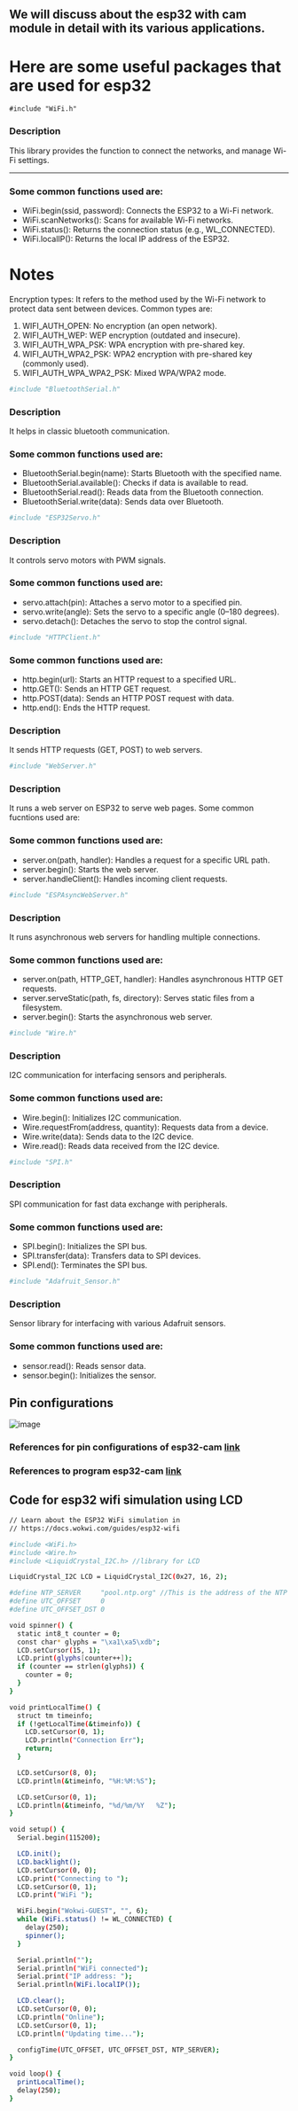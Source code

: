 ## We will discuss about the esp32 with cam module in detail with its various applications.
# Here are some useful packages that are used for esp32
```bas
#include "WiFi.h"
```
### Description
This library provides the function to connect the networks, and manage Wi-Fi settings.<hr>
### Some common functions used are:
- WiFi.begin(ssid, password): Connects the ESP32 to a Wi-Fi network.
- WiFi.scanNetworks(): Scans for available Wi-Fi networks.
- WiFi.status(): Returns the connection status (e.g., WL_CONNECTED).
- WiFi.localIP(): Returns the local IP address of the ESP32.
# Notes
Encryption types:
It refers to the method used by the Wi-Fi network to          protect data sent between devices.
Common types are:
  1. WIFI_AUTH_OPEN: No encryption (an open network).
  2. WIFI_AUTH_WEP: WEP encryption (outdated and insecure).
  3. WIFI_AUTH_WPA_PSK: WPA encryption with pre-shared key.
  4. WIFI_AUTH_WPA2_PSK: WPA2 encryption with pre-shared key (commonly 
    used).
  5. WIFI_AUTH_WPA_WPA2_PSK: Mixed WPA/WPA2 mode.
```bash
#include "BluetoothSerial.h"
```
###  Description
It helps in classic bluetooth communication.
### Some common functions used are:
- BluetoothSerial.begin(name): Starts Bluetooth with the specified name.
- BluetoothSerial.available(): Checks if data is available to read.
- BluetoothSerial.read(): Reads data from the Bluetooth connection.
- BluetoothSerial.write(data): Sends data over Bluetooth.
```bash
#include "ESP32Servo.h"
```
### Description
It controls servo motors with PWM signals.
### Some common functions used are:
- servo.attach(pin): Attaches a servo motor to a specified pin.
- servo.write(angle): Sets the servo to a specific angle (0–180 degrees).
- servo.detach(): Detaches the servo to stop the control signal.

```bash
#include "HTTPClient.h"
```
### Some common functions used are:
- http.begin(url): Starts an HTTP request to a specified URL.
- http.GET(): Sends an HTTP GET request.
- http.POST(data): Sends an HTTP POST request with data.
- http.end(): Ends the HTTP request.
### Description
It sends HTTP requests (GET, POST) to web servers.

```bash
#include "WebServer.h"
```
### Description
It runs a web server on ESP32 to serve web pages.
Some common fucntions used are:
### Some common functions used are:
- server.on(path, handler): Handles a request for a specific URL path.
- server.begin(): Starts the web server.
- server.handleClient(): Handles incoming client requests.
``` bash
#include "ESPAsyncWebServer.h"
```
### Description
It runs asynchronous web servers for handling multiple connections.
### Some common functions used are:
- server.on(path, HTTP_GET, handler): Handles asynchronous HTTP GET requests.
- server.serveStatic(path, fs, directory): Serves static files from a filesystem.
- server.begin(): Starts the asynchronous web server.
  
```bash
#include "Wire.h"
```
### Description
I2C communication for interfacing sensors and peripherals.
### Some common functions used are:
- Wire.begin(): Initializes I2C communication.
- Wire.requestFrom(address, quantity): Requests data from a device.
- Wire.write(data): Sends data to the I2C device.
- Wire.read(): Reads data received from the I2C device.
```bash
#include "SPI.h"
```
### Description
SPI communication for fast data exchange with peripherals.
### Some common functions used are:
- SPI.begin(): Initializes the SPI bus.
- SPI.transfer(data): Transfers data to SPI devices.
- SPI.end(): Terminates the SPI bus.
```bash
#include "Adafruit_Sensor.h"
```
### Description 
Sensor library for interfacing with various Adafruit sensors.
### Some common functions used are:
- sensor.read(): Reads sensor data.
- sensor.begin(): Initializes the sensor.
## Pin configurations
![image](https://github.com/user-attachments/assets/d7ebad26-6bdf-4cb2-959c-d532fa0401e2)

### References for pin configurations of esp32-cam  [link](https://lastminuteengineers.com/esp32-cam-pinout-reference)
### References to program esp32-cam [link](https://randomnerdtutorials.com/getting-started-with-esp32/#esp32-programming-environments)
## Code for esp32 wifi simulation  using LCD
```bash
// Learn about the ESP32 WiFi simulation in
// https://docs.wokwi.com/guides/esp32-wifi

#include <WiFi.h>
#include <Wire.h>
#include <LiquidCrystal_I2C.h> //library for LCD

LiquidCrystal_I2C LCD = LiquidCrystal_I2C(0x27, 16, 2);

#define NTP_SERVER     "pool.ntp.org" //This is the address of the NTP server from which the device will request the current time. The "pool" is a set of publicly available NTP servers.
#define UTC_OFFSET     0
#define UTC_OFFSET_DST 0

void spinner() {
  static int8_t counter = 0;
  const char* glyphs = "\xa1\xa5\xdb";
  LCD.setCursor(15, 1);
  LCD.print(glyphs[counter++]);
  if (counter == strlen(glyphs)) {
    counter = 0;
  }
}

void printLocalTime() {
  struct tm timeinfo;
  if (!getLocalTime(&timeinfo)) {
    LCD.setCursor(0, 1);
    LCD.println("Connection Err");
    return;
  }

  LCD.setCursor(8, 0);
  LCD.println(&timeinfo, "%H:%M:%S");

  LCD.setCursor(0, 1);
  LCD.println(&timeinfo, "%d/%m/%Y   %Z");
}

void setup() {
  Serial.begin(115200);

  LCD.init();
  LCD.backlight();
  LCD.setCursor(0, 0);
  LCD.print("Connecting to ");
  LCD.setCursor(0, 1);
  LCD.print("WiFi ");

  WiFi.begin("Wokwi-GUEST", "", 6);
  while (WiFi.status() != WL_CONNECTED) {
    delay(250);
    spinner();
  }

  Serial.println("");
  Serial.println("WiFi connected");
  Serial.print("IP address: ");
  Serial.println(WiFi.localIP());

  LCD.clear();
  LCD.setCursor(0, 0);
  LCD.println("Online");
  LCD.setCursor(0, 1);
  LCD.println("Updating time...");

  configTime(UTC_OFFSET, UTC_OFFSET_DST, NTP_SERVER);
}

void loop() {
  printLocalTime();
  delay(250);
}

```
